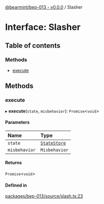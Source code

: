 [@bearmint/bep-013 - v0.0.0](../README.md) / Slasher

# Interface: Slasher

## Table of contents

### Methods

- [execute](Slasher.md#execute)

## Methods

### execute

▸ **execute**(`state`, `misbehavior`): `Promise`<`void`\>

#### Parameters

| Name | Type |
| :------ | :------ |
| `state` | [`StateStore`](StateStore.md) |
| `misbehavior` | `Misbehavior` |

#### Returns

`Promise`<`void`\>

#### Defined in

[packages/bep-013/source/slash.ts:23](https://github.com/bearmint/bearmint/blob/main/packages/bep-013/source/slash.ts#L23)
